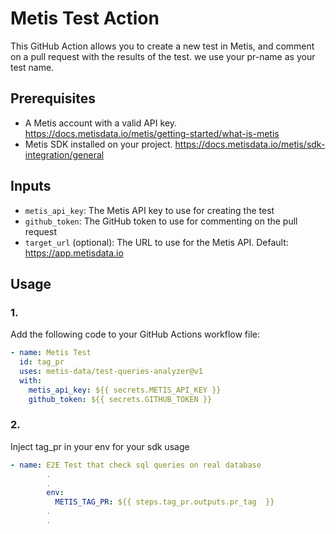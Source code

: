 # Metis Test Action

This GitHub Action allows you to create a new test in Metis, and comment on a pull request with the results of the test.
we use your pr-name as your test name.

## Prerequisites
- A Metis account with a valid API key. https://docs.metisdata.io/metis/getting-started/what-is-metis
- Metis SDK installed on your project. https://docs.metisdata.io/metis/sdk-integration/general

## Inputs
- `metis_api_key`: The Metis API key to use for creating the test
- `github_token`: The GitHub token to use for commenting on the pull request
- `target_url` (optional): The URL to use for the Metis API. Default: https://app.metisdata.io

## Usage

### 1.
Add the following code to your GitHub Actions workflow file:
```yaml
- name: Metis Test
  id: tag_pr
  uses: metis-data/test-queries-analyzer@v1
  with:
    metis_api_key: ${{ secrets.METIS_API_KEY }}
    github_token: ${{ secrets.GITHUB_TOKEN }}
```
### 2.
Inject tag_pr in your env for your sdk usage
```yaml
- name: E2E Test that check sql queries on real database
        .
        . 
        env:
          METIS_TAG_PR: ${{ steps.tag_pr.outputs.pr_tag  }}
        .
        .
```
